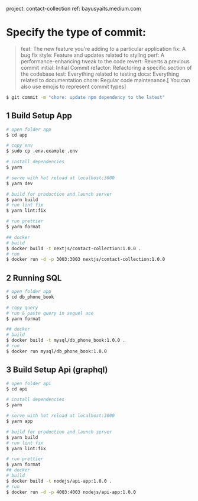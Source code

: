 project: contact-collection
ref: bayusyaits.medium.com

# Specify the type of commit:
> feat: The new feature you're adding to a particular application
> fix: A bug fix
> style: Feature and updates related to styling
> perf: A performance-enhancing tweak to the code
> revert: Reverts a previous commit
> initial: Initial Commit
> refactor: Refactoring a specific section of the codebase
> test: Everything related to testing
> docs: Everything related to documentation
> chore: Regular code maintenance.[ You can also use emojis to represent commit types]

```bash
$ git commit -m "chore: update npm dependency to the latest"
```

## 1 Build Setup App

```bash
# open folder app
$ cd app

# copy env
$ sudo cp .env.example .env

# install dependencies
$ yarn

# serve with hot reload at localhost:3000
$ yarn dev

# build for production and launch server
$ yarn build
# run lint fix
$ yarn lint:fix

# run prettier
$ yarn format

## docker
# build
$ docker build -t nextjs/contact-collection:1.0.0 .
# run
$ docker run -d -p 3003:3003 nextjs/contact-collection:1.0.0

```


## 2 Running SQL

```bash
# open folder app
$ cd db_phone_book

# copy query
# run & paste query in sequel ace
$ yarn format

## docker
# build
$ docker build -t mysql/db_phone_book:1.0.0 .
# run
$ docker run mysql/db_phone_book:1.0.0
```

## 3 Build Setup Api (graphql)

```bash
# open folder api
$ cd api

# install dependencies
$ yarn

# serve with hot reload at localhost:3000
$ yarn app

# build for production and launch server
$ yarn build
# run lint fix
$ yarn lint:fix

# run prettier
$ yarn format
## docker
# build
$ docker build -t nodejs/api-app:1.0.0 .
# run
$ docker run -d -p 4003:4003 nodejs/api-app:1.0.0
```
